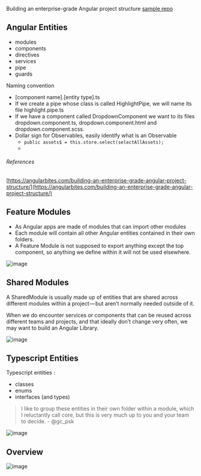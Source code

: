 Building an enterprise-grade Angular project structure
[sample repo](https://github.com/Gbuomprisco/cryptofolio)

## Angular Entities
- modules
- components
- directives
- services
- pipe
- guards

Naming convention
- [component name].[entity type].ts
- If we create a pipe whose class is called HighlightPipe, we will name its file highlight.pipe.ts
- If we have a component called DropdownComponent we want to its files dropdown.component.ts, dropdown.component.html and dropdown.component.scss.
- Dollar sign for Observables, easily identify what is an Observable
  -  `public assets$ = this.store.select(selectAllAssets);`
  -  
###### References 
[https://angularbites.com/building-an-enterprise-grade-angular-project-structure/](https://angularbites.com/building-an-enterprise-grade-angular-project-structure/)

## Feature Modules
- As Angular apps are made of modules that can import other modules
- Each module will contain all other Angular entities contained in their own folders.
- A Feature Module is not supposed to export anything except the top component, so anything we define within it will not be used elsewhere.
  
![image](https://user-images.githubusercontent.com/21466657/96357471-e9ab9200-10c1-11eb-8dbb-707ef1663d24.png)

## Shared Modules
A SharedModule is usually made up of entities that are shared across different modules within a project — but aren’t normally needed outside of it.

When we do encounter services or components that can be reused across different teams and projects, and that ideally don’t change very often, we may want to build an Angular Library.

![image](https://user-images.githubusercontent.com/21466657/96357483-1d86b780-10c2-11eb-90ff-3f802835568c.png)

## Typescript Entities
Typescript entities :
  - classes
  - enums
  - interfaces (and types)

> I like to group these entities in their own folder within a module, which I reluctantly call core, but this is very much up to you and your team to decide. - @gc_psk

![image](https://user-images.githubusercontent.com/21466657/96357505-84a46c00-10c2-11eb-8190-ef6698ff18d4.png)

## Overview
![image](https://user-images.githubusercontent.com/21466657/96402607-f43a5a00-119b-11eb-9e35-13c40df5b101.png)
